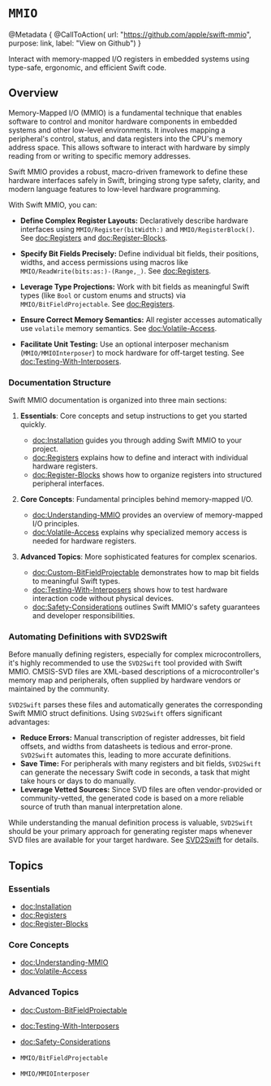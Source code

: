 # ``MMIO``

@Metadata {
  @CallToAction(
    url: "https://github.com/apple/swift-mmio",
    purpose: link,
    label: "View on Github")
}

Interact with memory-mapped I/O registers in embedded systems using type-safe, ergonomic, and efficient Swift code.

## Overview

Memory-Mapped I/O (MMIO) is a fundamental technique that enables software to control and monitor hardware components in embedded systems and other low-level environments. It involves mapping a peripheral's control, status, and data registers into the CPU's memory address space. This allows software to interact with hardware by simply reading from or writing to specific memory addresses.

Swift MMIO provides a robust, macro-driven framework to define these hardware interfaces safely in Swift, bringing strong type safety, clarity, and modern language features to low-level hardware programming.

With Swift MMIO, you can:

- **Define Complex Register Layouts:** Declaratively describe hardware interfaces using ``MMIO/Register(bitWidth:)`` and ``MMIO/RegisterBlock()``. See <doc:Registers> and <doc:Register-Blocks>.

- **Specify Bit Fields Precisely:** Define individual bit fields, their positions, widths, and access permissions using macros like ``MMIO/ReadWrite(bits:as:)-(Range,_)``. See <doc:Registers>.

- **Leverage Type Projections:** Work with bit fields as meaningful Swift types (like `Bool` or custom enums and structs) via ``MMIO/BitFieldProjectable``. See <doc:Registers>.

- **Ensure Correct Memory Semantics:** All register accesses automatically use `volatile` memory semantics. See <doc:Volatile-Access>.

- **Facilitate Unit Testing:** Use an optional interposer mechanism (``MMIO/MMIOInterposer``) to mock hardware for off-target testing. See <doc:Testing-With-Interposers>.

### Documentation Structure

Swift MMIO documentation is organized into three main sections:

1. **Essentials**: Core concepts and setup instructions to get you started quickly.
   - <doc:Installation> guides you through adding Swift MMIO to your project.
   - <doc:Registers> explains how to define and interact with individual hardware registers.
   - <doc:Register-Blocks> shows how to organize registers into structured peripheral interfaces.

2. **Core Concepts**: Fundamental principles behind memory-mapped I/O.
   - <doc:Understanding-MMIO> provides an overview of memory-mapped I/O principles.
   - <doc:Volatile-Access> explains why specialized memory access is needed for hardware registers.

3. **Advanced Topics**: More sophisticated features for complex scenarios.
   - <doc:Custom-BitFieldProjectable> demonstrates how to map bit fields to meaningful Swift types.
   - <doc:Testing-With-Interposers> shows how to test hardware interaction code without physical devices.
   - <doc:Safety-Considerations> outlines Swift MMIO's safety guarantees and developer responsibilities.

### Automating Definitions with SVD2Swift

Before manually defining registers, especially for complex microcontrollers, it's highly recommended to use the `SVD2Swift` tool provided with Swift MMIO. CMSIS-SVD files are XML-based descriptions of a microcontroller's memory map and peripherals, often supplied by hardware vendors or maintained by the community.

`SVD2Swift` parses these files and automatically generates the corresponding Swift MMIO struct definitions. Using `SVD2Swift` offers significant advantages:
- **Reduce Errors:** Manual transcription of register addresses, bit field offsets, and widths from datasheets is tedious and error-prone. `SVD2Swift` automates this, leading to more accurate definitions.
- **Save Time:** For peripherals with many registers and bit fields, `SVD2Swift` can generate the necessary Swift code in seconds, a task that might take hours or days to do manually.
- **Leverage Vetted Sources:** Since SVD files are often vendor-provided or community-vetted, the generated code is based on a more reliable source of truth than manual interpretation alone.

While understanding the manual definition process is valuable, `SVD2Swift` should be your primary approach for generating register maps whenever SVD files are available for your target hardware. See [SVD2Swift](https://swiftpackageindex.com/apple/swift-mmio/main/documentation/svd2swift) for details.

## Topics

### Essentials

- <doc:Installation>
- <doc:Registers>
- <doc:Register-Blocks>

### Core Concepts

- <doc:Understanding-MMIO>
- <doc:Volatile-Access>

### Advanced Topics

- <doc:Custom-BitFieldProjectable>
- <doc:Testing-With-Interposers>
- <doc:Safety-Considerations>

- ``MMIO/BitFieldProjectable``
- ``MMIO/MMIOInterposer``
